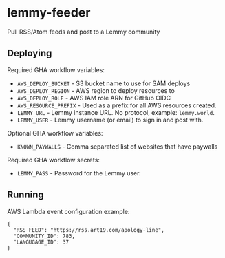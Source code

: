 # lemmy-feeder
Pull RSS/Atom feeds and post to a Lemmy community

## Deploying
Required GHA workflow variables:
- `AWS_DEPLOY_BUCKET` - S3 bucket name to use for SAM deploys
- `AWS_DEPLOY_REGION` - AWS region to deploy resources to
- `AWS_DEPLOY_ROLE` - AWS IAM role ARN for GitHub OIDC
- `AWS_RESOURCE_PREFIX` - Used as a prefix for all AWS resources created.
- `LEMMY_URL` - Lemmy instance URL. No protocol, example: `lemmy.world`.
- `LEMMY_USER` - Lemmy username (or email) to sign in and post with.

Optional GHA workflow variables:
- `KNOWN_PAYWALLS` - Comma separated list of websites that have paywalls

Required GHA workflow secrets:
- `LEMMY_PASS` - Password for the Lemmy user.

## Running
AWS Lambda event configuration example:
```
{
  "RSS_FEED": "https://rss.art19.com/apology-line",
  "COMMUNITY_ID": 783,
  "LANGUGAGE_ID": 37
}
```
